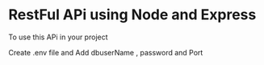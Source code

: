 # RestFul APi using Node and Express


To use this APi in your project

Create .env file and Add dbuserName , password and Port

